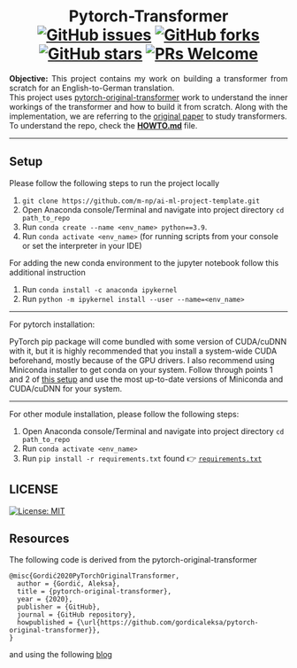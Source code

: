 <h1 align = "center">
  Pytorch-Transformer <br>
  <a href="https://github.com/m-np/pytorch-transformer/issues"><img alt="GitHub issues" src="https://img.shields.io/github/issues/m-np/pytorch-transformer?logo=git&style=plastic"></a>
  <a href="https://github.com/m-np/pytorch-transformer/network"><img alt="GitHub forks" src="https://img.shields.io/github/forks/m-np/pytorch-transformer?style=plastic&logo=github"></a>
  <a href="https://github.com/m-np/pytorch-transformer/stargazers"><img alt="GitHub stars" src="https://img.shields.io/github/stars/m-np/pytorch-transformer?style=plastic&logo=github"></a>
  <a href="https://github.com/m-np/pytorch-transformer/pulls"><img alt="PRs Welcome" src="https://img.shields.io/badge/PRs-welcome-brightgreen.svg?style=plastic&logo=open-source-initiative"></a>
</h1>

<div align = "justify">

**Objective:** This project contains my work on building a transformer from scratch for an English-to-German translation. <br>
This project uses <a href = "https://github.com/gordicaleksa/pytorch-original-transformer/tree/main">pytorch-original-transformer</a> work to understand the inner workings of the transformer and how to build it from scratch. Along with the implementation, we are referring to the <a href = "https://arxiv.org/abs/1706.03762">original paper</a> to study transformers.<br>
To understand the repo, check the [**HOWTO.md**](./HOWTO.md) file.

---

</div>

## Setup

Please follow the following steps to run the project locally <br/>

1. `git clone https://github.com/m-np/ai-ml-project-template.git`
2. Open Anaconda console/Terminal and navigate into project directory `cd path_to_repo`
3. Run `conda create --name <env_name> python==3.9`.
4. Run `conda activate <env_name>` (for running scripts from your console or set the interpreter in your IDE)

For adding the new conda environment to the jupyter notebook follow this additional instruction
1. Run `conda install -c anaconda ipykernel`
2. Run `python -m ipykernel install --user --name=<env_name>`

-----

For pytorch installation:

PyTorch pip package will come bundled with some version of CUDA/cuDNN with it,
but it is highly recommended that you install a system-wide CUDA beforehand, mostly because of the GPU drivers. 
I also recommend using Miniconda installer to get conda on your system.
Follow through points 1 and 2 of [this setup](https://github.com/Petlja/PSIML/blob/master/docs/MachineSetup.md)
and use the most up-to-date versions of Miniconda and CUDA/cuDNN for your system.

-----

For other module installation, please follow the following steps:
1. Open Anaconda console/Terminal and navigate into project directory `cd path_to_repo`
2. Run `conda activate <env_name>`
3. Run `pip install -r requirements.txt` found 👉 [`requirements.txt`](./requirements.txt)


## LICENSE 

[![License: MIT](https://img.shields.io/badge/License-MIT-yellow.svg)](./LICENSE)


## Resources

The following code is derived from the pytorch-original-transformer 
```
@misc{Gordić2020PyTorchOriginalTransformer,
  author = {Gordić, Aleksa},
  title = {pytorch-original-transformer},
  year = {2020},
  publisher = {GitHub},
  journal = {GitHub repository},
  howpublished = {\url{https://github.com/gordicaleksa/pytorch-original-transformer}},
}
```

and using the following [blog](https://medium.com/@hunter-j-phillips/putting-it-all-together-the-implemented-transformer-bfb11ac1ddfe)
